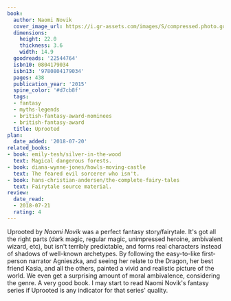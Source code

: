 ```yaml
---
book:
  author: Naomi Novik
  cover_image_url: https://i.gr-assets.com/images/S/compressed.photo.goodreads.com/books/1550135418l/22544764._SX318_.jpg
  dimensions:
    height: 22.0
    thickness: 3.6
    width: 14.9
  goodreads: '22544764'
  isbn10: 0804179034
  isbn13: '9780804179034'
  pages: 438
  publication_year: '2015'
  spine_color: '#d7cb8f'
  tags:
  - fantasy
  - myths-legends
  - british-fantasy-award-nominees
  - british-fantasy-award
  title: Uprooted
plan:
  date_added: '2018-07-20'
related_books:
- book: emily-tesh/silver-in-the-wood
  text: Magical dangerous forests.
- book: diana-wynne-jones/howls-moving-castle
  text: The feared evil sorcerer who isn't.
- book: hans-christian-andersen/the-complete-fairy-tales
  text: Fairytale source material.
review:
  date_read:
  - 2018-07-21
  rating: 4
---
```


Uprooted by *Naomi Novik* was a perfect fantasy story/fairytale. It's got all the right parts (dark magic, regular
magic, unimpressed heroine, ambivalent wizard, etc), but isn't terribly predictable, and forms real characters instead
of shadows of well-known archetypes. By following the easy-to-like first-person narrator Agnieszka, and seeing her
relate to the Dragon, her best friend Kasia, and all the others, painted a vivid and realistic picture of the world. We
even get a surprising amount of moral ambivalence, considering the genre. A very good book. I may start to read Naomi
Novik's fantasy series if Uprooted is any indicator for that series' quality.
